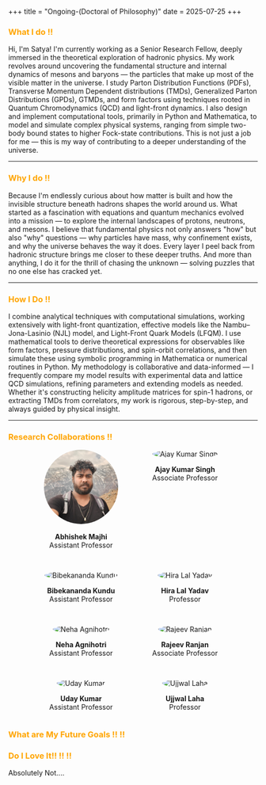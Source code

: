 +++
title = "Ongoing-(Doctoral of Philosophy)"
date = 2025-07-25
+++

### <span style="color: orange;">What I do !!</span>

Hi, I'm Satya! I'm currently working as a Senior Research Fellow, deeply immersed in the theoretical exploration of hadronic physics. My work revolves around uncovering the fundamental structure and internal dynamics of mesons and baryons — the particles that make up most of the visible matter in the universe. I study Parton Distribution Functions (PDFs), Transverse Momentum Dependent distributions (TMDs), Generalized Parton Distributions (GPDs), GTMDs, and form factors using techniques rooted in Quantum Chromodynamics (QCD) and light-front dynamics.
I also design and implement computational tools, primarily in Python and Mathematica, to model and simulate complex physical systems, ranging from simple two-body bound states to higher Fock-state contributions. This is not just a job for me — this is my way of contributing to a deeper understanding of the universe. 

---

### <span style="color: orange;">Why I do !!</span>

Because I'm endlessly curious about how matter is built and how the invisible structure beneath hadrons shapes the world around us. What started as a fascination with equations and quantum mechanics evolved into a mission — to explore the internal landscapes of protons, neutrons, and mesons.
I believe that fundamental physics not only answers "how" but also "why" questions — why particles have mass, why confinement exists, and why the universe behaves the way it does. Every layer I peel back from hadronic structure brings me closer to these deeper truths.
And more than anything, I do it for the thrill of chasing the unknown — solving puzzles that no one else has cracked yet.

---


### <span style="color: orange;">How I Do !!</span>

I combine analytical techniques with computational simulations, working extensively with light-front quantization, effective models like the Nambu–Jona-Lasinio (NJL) model, and Light-Front Quark Models (LFQM). I use mathematical tools to derive theoretical expressions for observables like form factors, pressure distributions, and spin-orbit correlations, and then simulate these using symbolic programming in Mathematica or numerical routines in Python.
My methodology is collaborative and data-informed — I frequently compare my model results with experimental data and lattice QCD simulations, refining parameters and extending models as needed.
Whether it's constructing helicity amplitude matrices for spin-1 hadrons, or extracting TMDs from correlators, my work is rigorous, step-by-step, and always guided by physical insight.

---


### <span style="color: orange;">Research Collaborations !!</span>

<div style="display: flex; flex-wrap: wrap; justify-content: center; gap: 30px;">

  <!-- Collaborator 1 -->
  <div style="width: 180px; text-align: center;">
    <img src="static/me.jpg" alt="Abhishek Majhi" style="width: 150px; height: 150px; border-radius: 50%; object-fit: cover;">
    <p><strong>Abhishek Majhi</strong><br>Assistant Professor</p>
  </div>

  <!-- Collaborator 2 -->
  <div style="width: 180px; text-align: center;">
    <img src="images/ajay_kumar_singh.jpg" alt="Ajay Kumar Singh" style="width: 150px; height: 150px; border-radius: 50%; object-fit: cover;">
    <p><strong>Ajay Kumar Singh</strong><br>Associate Professor</p>
  </div>

  <!-- Collaborator 3 -->
  <div style="width: 180px; text-align: center;">
    <img src="images/bibekananda_kundu.jpg" alt="Bibekananda Kundu" style="width: 150px; height: 150px; border-radius: 50%; object-fit: cover;">
    <p><strong>Bibekananda Kundu</strong><br>Assistant Professor</p>
  </div>

  <!-- Collaborator 4 -->
  <div style="width: 180px; text-align: center;">
    <img src="images/hira_lal_yadav.jpg" alt="Hira Lal Yadav" style="width: 150px; height: 150px; border-radius: 50%; object-fit: cover;">
    <p><strong>Hira Lal Yadav</strong><br>Professor</p>
  </div>

  <!-- Collaborator 5 -->
  <div style="width: 180px; text-align: center;">
    <img src="images/neha_agnihotri.jpg" alt="Neha Agnihotri" style="width: 150px; height: 150px; border-radius: 50%; object-fit: cover;">
    <p><strong>Neha Agnihotri</strong><br>Assistant Professor</p>
  </div>

  <!-- Collaborator 6 -->
  <div style="width: 180px; text-align: center;">
    <img src="images/rajeev_ranjan.jpg" alt="Rajeev Ranjan" style="width: 150px; height: 150px; border-radius: 50%; object-fit: cover;">
    <p><strong>Rajeev Ranjan</strong><br>Associate Professor</p>
  </div>

  <!-- Collaborator 7 -->
  <div style="width: 180px; text-align: center;">
    <img src="images/uday_kumar.jpg" alt="Uday Kumar" style="width: 150px; height: 150px; border-radius: 50%; object-fit: cover;">
    <p><strong>Uday Kumar</strong><br>Assistant Professor</p>
  </div>

  <!-- Collaborator 8 -->
  <div style="width: 180px; text-align: center;">
    <img src="images/ujjwal_laha.jpg" alt="Ujjwal Laha" style="width: 150px; height: 150px; border-radius: 50%; object-fit: cover;">
    <p><strong>Ujjwal Laha</strong><br>Professor</p>
  </div>

</div>



### <span style="color: orange;">What are My Future Goals !! !!</span>



### <span style="color: orange;">Do I Love It!! !! !!</span>

Absolutely Not....